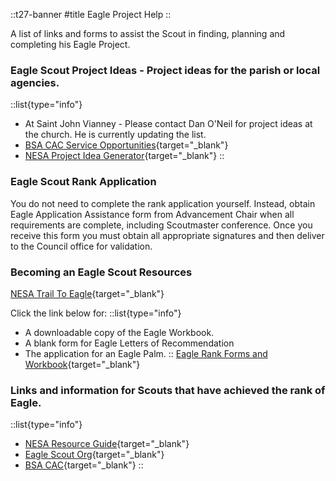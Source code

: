 
::t27-banner
#title
Eagle Project Help
::

A list of links and forms to assist the Scout in finding, planning and completing his Eagle Project.

### Eagle Scout Project Ideas - Project ideas for the parish or local agencies.

::list{type="info"}
- At Saint John Vianney - Please contact Dan O'Neil for project ideas at the church. He is currently updating the list.
- [BSA CAC Service Opportunities](https://www.bsacac.org/CampingEvents/ServiceOpportunities.php){target="_blank"}
- [NESA Project Idea Generator](https://nesa.org/resources/trail-to-eagle/project-idea-generator/){target="_blank"}
::
### Eagle Scout Rank Application

You do not need to complete the rank application yourself. Instead, obtain Eagle Application Assistance form from Advancement Chair when all requirements are complete, including Scoutmaster conference. Once you receive this form you must obtain all appropriate signatures and then deliver to the Council office for validation.

### Becoming an Eagle Scout Resources

[NESA Trail To Eagle](https://nesa.org/resources/trail-to-eagle/){target="_blank"}

Click the link below for:
::list{type="info"}
- A downloadable copy of the Eagle Workbook.
- A blank form for Eagle Letters of Recommendation
- The application for an Eagle Palm.
::
[Eagle Rank Forms and Workbook](https://www.scouting.org/resources/forms/){target="_blank"}


### Links and information for Scouts that have achieved the rank of Eagle.
::list{type="info"}
- [NESA Resource Guide](https://nesa.org/resources/){target="_blank"}
- [Eagle Scout Org](https://www.eaglescout.org){target="_blank"}
- [BSA CAC](https://www.bsacac.org/EagleSearch.php){target="_blank"}
::
